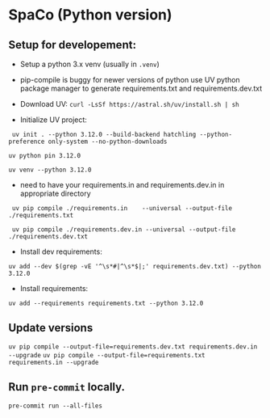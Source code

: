 # SpaCo (Python version)

## Setup for developement:

- Setup a python 3.x venv (usually in `.venv`)
- pip-compile is buggy for newer versions of python use UV python package manager to generate requirements.txt and requirements.dev.txt
- Download UV: `curl -LsSf https://astral.sh/uv/install.sh | sh`

- Initialize UV project: 

` uv init . --python 3.12.0 --build-backend hatchling --python-preference only-system --no-python-downloads`

` uv python pin 3.12.0 `

` uv venv --python 3.12.0 `

- need to have your requirements.in and requirements.dev.in in appropriate directory

` uv pip compile ./requirements.in    --universal --output-file ./requirements.txt`

` uv pip compile ./requirements.dev.in --universal --output-file ./requirements.dev.txt`

- Install dev requirements: 

` uv add --dev $(grep -vE '^\s*#|^\s*$|;' requirements.dev.txt) --python 3.12.0 `

- Install requirements:

` uv add --requirements requirements.txt --python 3.12.0 `


## Update versions

`uv pip compile --output-file=requirements.dev.txt requirements.dev.in --upgrade`
`uv pip compile --output-file=requirements.txt requirements.in --upgrade`

## Run `pre-commit` locally.

`pre-commit run --all-files`
